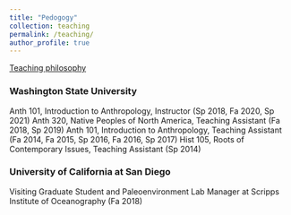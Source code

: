 ```yaml
---
title: "Pedogogy"
collection: teaching
permalink: /teaching/
author_profile: true
---
```

[Teaching philosophy](github.io/mollyrcarney/files/pdf/carney_teaching.pdf)

### Washington State University

Anth 101, Introduction to Anthropology, Instructor (Sp 2018, Fa 2020, Sp 2021)
Anth 320, Native Peoples of North America, Teaching Assistant (Fa 2018, Sp 2019)
Anth 101, Introduction to Anthropology, Teaching Assistant (Fa 2014, Fa 2015, Sp 2016, Fa 2016, Sp 2017)
Hist 105, Roots of Contemporary Issues, Teaching Assistant (Sp 2014)

### University of California at San Diego

Visiting Graduate Student and Paleoenvironment Lab Manager at Scripps Institute of Oceanography (Fa 2018)
